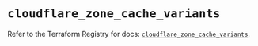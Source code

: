 # `cloudflare_zone_cache_variants`

Refer to the Terraform Registry for docs: [`cloudflare_zone_cache_variants`](https://registry.terraform.io/providers/cloudflare/cloudflare/5.7.1/docs/resources/zone_cache_variants).
